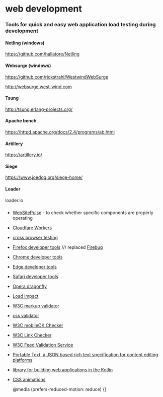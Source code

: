 # web development


### Tools for quick and easy web application load testing during development

#### Netling (windows)
https://github.com/hallatore/Netling


#### Websurge (windows)
https://github.com/rickstrahl/WestwindWebSurge

http://websurge.west-wind.com

#### Tsung
http://tsung.erlang-projects.org/

#### Apache bench
https://httpd.apache.org/docs/2.4/programs/ab.html

#### Artillery
https://artillery.io/

#### Siege
https://www.joedog.org/siege-home/




#### Loader
loader.io


### 

+ [WebSitePulse](https://www.websitepulse.com/) - to check whether specific components are properly operating
+ [Cloudfare Workers](https://blog.cloudflare.com/python-workers)
+ [cross browser testing](https://www.browserling.com/)
+ [Firefox developer tools](https://developer.mozilla.org/en-US/docs/Tools)  /// replaced [Firebug](https://getfirebug.com/)
+ [Chrome developer tools](https://developer.chrome.com/devtools)
+ [Edge developer tools](https://docs.microsoft.com/en-us/microsoft-edge/f12-devtools-guide)
+ [Safari developer tools](https://developer.apple.com/safari/tools/)
+ [Opera dragonfly](http://www.opera.com/dragonfly/)
+ [Load impact](https://loadimpact.com/)
+ [W3C markup validator](http://validator.w3.org/)
+ [css validator](http://jigsaw.w3.org/css-validator/)
+ [W3C mobileOK Checker](https://validator.w3.org/mobile)
+ [W3C Link Checker](https://validator.w3.org/checklink)
+ [W3C Feed Validation Service](https://validator.w3.org/)
+ [Portable Text, a JSON based rich text specification for content editing platforms](http://www.portabletext.org)
+ [library for building web applications in the Kotlin](http://kweb.io/)

+ [CSS animations](https://blog.prototypr.io/this-aint-disney-a-practical-guide-to-css-transitions-and-animations-a8b87e7c5531)

     @media (prefers-reduced-motion: reduce) {}
